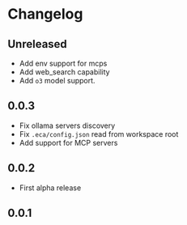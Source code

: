 # Changelog

## Unreleased

- Add env support for mcps
- Add web_search capability
- Add `o3` model support.

## 0.0.3

- Fix ollama servers discovery
- Fix `.eca/config.json` read from workspace root
- Add support for MCP servers

## 0.0.2

- First alpha release

## 0.0.1
